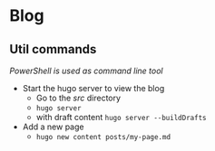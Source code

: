 # Blog

## Util commands

*PowerShell is used as command line tool*

* Start the hugo server to view the blog
    * Go to the *src* directory
    * `hugo server`
    * with draft content `hugo server --buildDrafts`
* Add a new page
    * `hugo new content posts/my-page.md`
